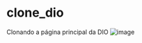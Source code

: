 # clone_dio
Clonando a página principal da DIO
![image](https://user-images.githubusercontent.com/87021275/155747449-98ca3ea5-ef15-45bd-807c-9a64305f672c.png)
